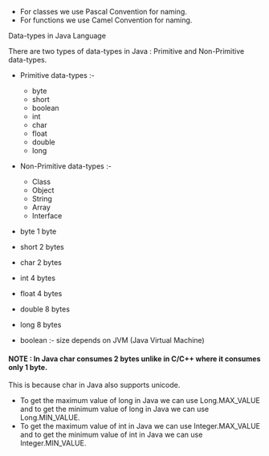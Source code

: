 - For classes we use Pascal Convention for naming.
- For functions we use Camel Convention for naming.

Data-types in Java Language

There are two types of data-types in Java : Primitive and Non-Primitive data-types.

- Primitive data-types :-

  - byte
  - short
  - boolean
  - int
  - char
  - float
  - double
  - long

- Non-Primitive data-types :-

  - Class
  - Object
  - String
  - Array
  - Interface

- byte 1 byte
- short 2 bytes
- char 2 bytes
- int 4 bytes
- float 4 bytes
- double 8 bytes
- long 8 bytes
- boolean :- size depends on JVM (Java Virtual Machine)

#### NOTE : In Java char consumes 2 bytes unlike in C/C++ where it consumes only 1 byte.

This is because char in Java also supports unicode.

- To get the maximum value of long in Java we can use Long.MAX_VALUE and to get the minimum value of long in Java we can use Long.MIN_VALUE.
- To get the maximum value of int in Java we can use Integer.MAX_VALUE and to get the minimum value of int in Java we can use Integer.MIN_VALUE.
